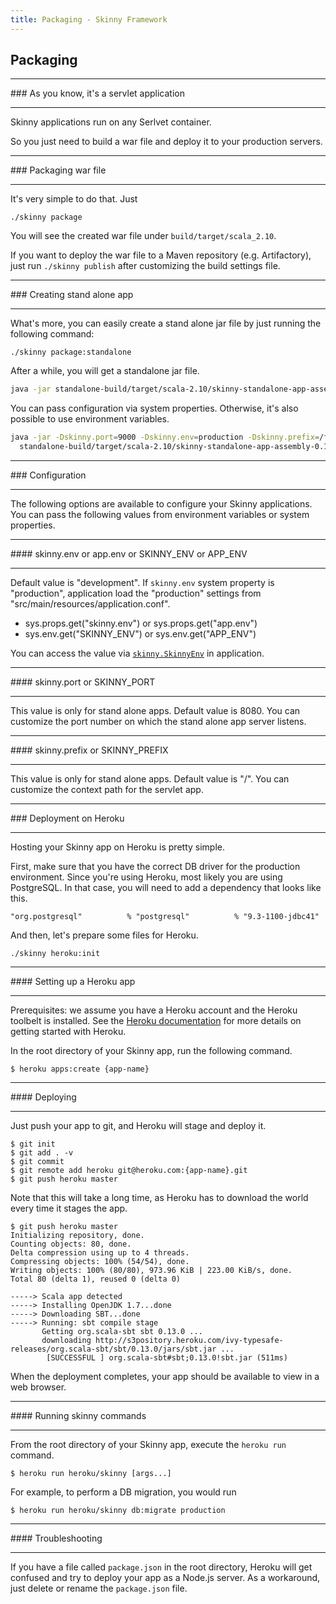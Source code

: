 ```yaml
---
title: Packaging - Skinny Framework
---
```


## Packaging

<hr/>
### As you know, it's a servlet application
<hr/>

Skinny applications run on any Serlvet container. 

So you just need to build a war file and deploy it to your production servers.

<hr/>
### Packaging war file
<hr/>

It's very simple to do that. Just 

```
./skinny package
```

You will see the created war file under `build/target/scala_2.10`.

If you want to deploy the war file to a Maven repository (e.g. Artifactory), just run `./skinny publish` after customizing the build settings file.

<hr/>
### Creating stand alone app
<hr/>

What's more, you can easily create a stand alone jar file by just running the following command: 

```
./skinny package:standalone
```

After a while, you will get a standalone jar file. 

```sh
java -jar standalone-build/target/scala-2.10/skinny-standalone-app-assembly-0.1.0-SNAPSHOT.jar
```

You can pass configuration via system properties. Otherwise, it's also possible to use environment variables.

```sh
java -jar -Dskinny.port=9000 -Dskinny.env=production -Dskinny.prefix=/foo/ \
  standalone-build/target/scala-2.10/skinny-standalone-app-assembly-0.1.0-SNAPSHOT.jar
```

<hr/>
### Configuration
<hr/>

The following options are available to configure your Skinny applications. You can pass the following values from environment variables or system properties.

<hr/>
#### skinny.env or app.env or SKINNY_ENV or APP_ENV
<hr/>

Default value is "development". If `skinny.env` system property is "production", application load the "production" settings from "src/main/resources/application.conf".

- sys.props.get("skinny.env") or sys.props.get("app.env")
- sys.env.get("SKINNY_ENV") or sys.env.get("APP_ENV")

You can access the value via [`skinny.SkinnyEnv`](https://github.com/skinny-framework/skinny-framework/blob/develop/common/src/main/scala/skinny/SkinnyEnv.scala) in application.

<hr/>
#### skinny.port or SKINNY_PORT
<hr/>

This value is only for stand alone apps. Default value is 8080. You can customize the port number on which the stand alone app server listens.

<hr/>
#### skinny.prefix or SKINNY_PREFIX
<hr/>

This value is only for stand alone apps. Default value is "/". You can customize the context path for the servlet app.

<hr/>
### Deployment on Heroku
<hr/>

Hosting your Skinny app on Heroku is pretty simple.

First, make sure that you have the correct DB driver for the production environment. Since you're using Heroku, most likely you are using PostgreSQL. In that case, you will need to add a dependency that looks like this.

```
"org.postgresql"          % "postgresql"          % "9.3-1100-jdbc41" 
```

And then, let's prepare some files for Heroku.

```
./skinny heroku:init
```

<hr/>
#### Setting up a Heroku app
<hr/>

Prerequisites: we assume you have a Heroku account and the Heroku toolbelt is installed. See the [Heroku documentation](https://devcenter.heroku.com/articles/quickstart) for more details on getting started with Heroku.

In the root directory of your Skinny app, run the following command.

```
$ heroku apps:create {app-name}
```

<hr/>
#### Deploying
<hr/>

Just push your app to git, and Heroku will stage and deploy it.

```
$ git init
$ git add . -v
$ git commit
$ git remote add heroku git@heroku.com:{app-name}.git
$ git push heroku master
```
 
Note that this will take a long time, as Heroku has to download the world every time it stages the app.

```
$ git push heroku master
Initializing repository, done.
Counting objects: 80, done.
Delta compression using up to 4 threads.
Compressing objects: 100% (54/54), done.
Writing objects: 100% (80/80), 973.96 KiB | 223.00 KiB/s, done.
Total 80 (delta 1), reused 0 (delta 0)

-----> Scala app detected
-----> Installing OpenJDK 1.7...done
-----> Downloading SBT...done
-----> Running: sbt compile stage
       Getting org.scala-sbt sbt 0.13.0 ...
       downloading http://s3pository.heroku.com/ivy-typesafe-releases/org.scala-sbt/sbt/0.13.0/jars/sbt.jar ...
        [SUCCESSFUL ] org.scala-sbt#sbt;0.13.0!sbt.jar (511ms)

```

When the deployment completes, your app should be available to view in a web browser.

<hr/>
#### Running skinny commands
<hr/>

From the root directory of your Skinny app, execute the `heroku run` command.

```
$ heroku run heroku/skinny [args...]
```

For example, to perform a DB migration, you would run

```
$ heroku run heroku/skinny db:migrate production
```

<hr/>
#### Troubleshooting
<hr/>

If you have a file called `package.json` in the root directory, Heroku will get confused and try to deploy your app as a Node.js server. As a workaround, just delete or rename the `package.json` file.
